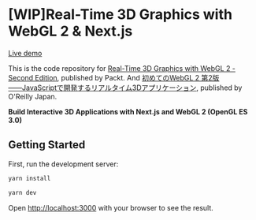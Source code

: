 # \[WIP\]Real-Time 3D Graphics with WebGL 2 & Next.js

[Live demo](https://react-webgl-omega.vercel.app/)

This is the code repository for [Real-Time 3D Graphics with WebGL 2 - Second Edition](https://www.packtpub.com/web-development/real-time-3d-graphics-webgl-2-second-edition), published by Packt.
And [初めてのWebGL 2 第2版 ――JavaScriptで開発するリアルタイム3Dアプリケーション](https://www.oreilly.co.jp/books/9784873119373/), published by O'Reilly Japan.

**Build Interactive 3D Applications with Next.js and WebGL 2 (OpenGL ES 3.0)**

## Getting Started

First, run the development server:

```bash
yarn install

yarn dev
```

Open [http://localhost:3000](http://localhost:3000) with your browser to see the result.
